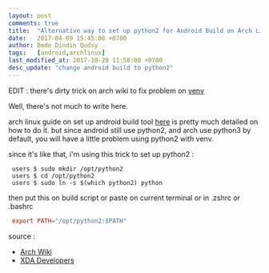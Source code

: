 ```yaml
---
layout: post
comments: true
title:  "Alternative way to set up python2 for Android Build on Arch Linux"
date:   2017-04-09 15:45:00 +0700
author: Dede Dindin Qudsy
tags:   [android,archlinux]
last_modified_at: 2017-10-28 11:58:00 +0700
desc_update: "change android build to python2"
---
```


EDIT :
there's dirty trick on arch wiki to fix problem on [venv](https://wiki.archlinux.org/index.php/Android#Setting_up_the_build_environment)

Well, there's not much to write here.

arch linux guide on set up android build tool [here](https://wiki.archlinux.org/index.php/Android#Building_Android) is pretty much detailed on how to do it.
but since android still use python2, and arch use python3 by default, you will have a little problem using python2 with venv.

since it's like that, i'm using this trick to set up python2 :

```shell_session
 users $ sudo mkdir /opt/python2
 users $ cd /opt/python2
 users $ sudo ln -s $(which python2) python
```

then put this on build script or paste on current terminal or in .zshrc or .bashrc
```conf
 export PATH="/opt/python2:$PATH"
```
 
source :
 - [Arch Wiki](https://wiki.archlinux.org/index.php/Android)
 - [XDA Developers](https://forum.xda-developers.com/showthread.php?t=2259929)
